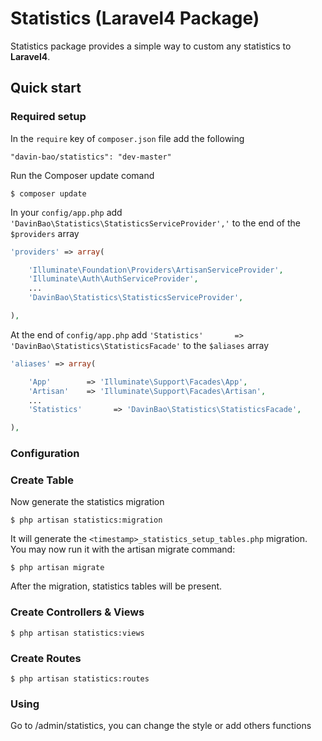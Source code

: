 Statistics (Laravel4 Package)
========

Statistics package provides a simple way to custom any statistics to **Laravel4**.

## Quick start

### Required setup

In the `require` key of `composer.json` file add the following

    "davin-bao/statistics": "dev-master"

Run the Composer update comand

    $ composer update

In your `config/app.php` add `'DavinBao\Statistics\StatisticsServiceProvider','` to the end of the `$providers` array

```php
'providers' => array(

    'Illuminate\Foundation\Providers\ArtisanServiceProvider',
    'Illuminate\Auth\AuthServiceProvider',
    ...
    'DavinBao\Statistics\StatisticsServiceProvider',

),
```

At the end of `config/app.php` add `'Statistics'       => 'DavinBao\Statistics\StatisticsFacade'` to the `$aliases` array

```php
'aliases' => array(

    'App'        => 'Illuminate\Support\Facades\App',
    'Artisan'    => 'Illuminate\Support\Facades\Artisan',
    ...
    'Statistics'       => 'DavinBao\Statistics\StatisticsFacade',

),
```

### Configuration

### Create Table

Now generate the statistics migration

    $ php artisan statistics:migration

It will generate the `<timestamp>_statistics_setup_tables.php` migration. You may now run it with the artisan migrate command:

    $ php artisan migrate

After the migration, statistics tables will be present.

### Create Controllers & Views

    $ php artisan statistics:views

### Create Routes

    $ php artisan statistics:routes

### Using

Go to /admin/statistics, you can change the style or add others functions

